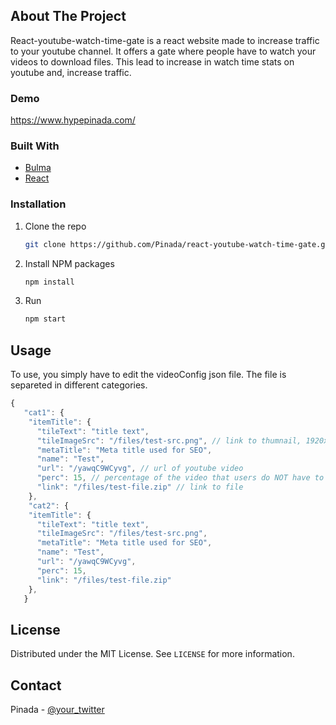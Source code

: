 
<!-- ABOUT THE PROJECT -->
## About The Project

React-youtube-watch-time-gate is a react website made to increase traffic to your youtube channel. It offers a gate where people have to watch your videos to download files. This lead to increase in watch time stats on youtube and, increase traffic.


### Demo

https://www.hypepinada.com/


### Built With


* [Bulma](https://bulma.io/)
* [React](https://reactjs.org/)



### Installation


1. Clone the repo
   ```sh
   git clone https://github.com/Pinada/react-youtube-watch-time-gate.git
   ```
2. Install NPM packages
   ```sh
   npm install
   ```
3. Run
   ```sh
   npm start
   ```




<!-- USAGE EXAMPLES -->
## Usage

To use, you simply have to edit the videoConfig json file. The file is separeted in different categories.



```js
{
   "cat1": {
    "itemTitle": {
      "tileText": "title text",
      "tileImageSrc": "/files/test-src.png", // link to thumnail, 1920x1080
      "metaTitle": "Meta title used for SEO",
      "name": "Test",
      "url": "/yawqC9WCyvg", // url of youtube video
      "perc": 15, // percentage of the video that users do NOT have to watch
      "link": "/files/test-file.zip" // link to file
    },
    "cat2": {
    "itemTitle": {
      "tileText": "title text",
      "tileImageSrc": "/files/test-src.png",
      "metaTitle": "Meta title used for SEO",
      "name": "Test",
      "url": "/yawqC9WCyvg",
      "perc": 15,
      "link": "/files/test-file.zip"
    },
   }
   ```


<!-- LICENSE -->
## License

Distributed under the MIT License. See `LICENSE` for more information.


<!-- CONTACT -->
## Contact

Pinada - [@your_twitter](https://twitter.com/pinadaMedia) 






